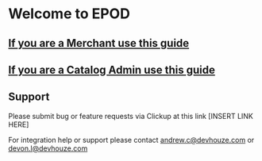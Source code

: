 # Welcome to EPOD

## [If you are a Merchant use this guide](docs/merchant-guide.md)

## [If you are a Catalog Admin use this guide](docs/catalog-guide.md)

## Support

Please submit bug or feature requests via Clickup at this link [INSERT LINK HERE]

For integration help or support please contact andrew.c@devhouze.com or devon.l@devhouze.com
